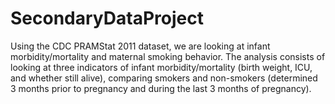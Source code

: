 # SecondaryDataProject
Using the CDC PRAMStat 2011 dataset, we are looking at infant morbidity/mortality and maternal smoking behavior.
The analysis consists of looking at three indicators of infant morbidity/mortality (birth weight, ICU, and whether still alive), comparing smokers and non-smokers (determined 3 months prior to pregnancy and during the last 3 months of pregnancy).

